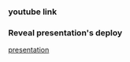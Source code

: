### youtube link

### Reveal presentation's deploy
[presentation](https://f19m-presentation.netlify.app/)

